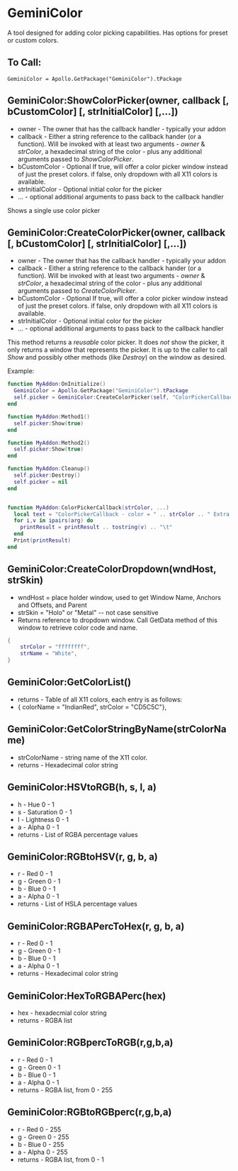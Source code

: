 GeminiColor
===========

 A tool designed for adding color picking capabilities. Has options for preset or custom colors.


## To Call: ##
    GeminiColor = Apollo.GetPackage("GeminiColor").tPackage


## GeminiColor:ShowColorPicker(owner, callback [, bCustomColor] [, strInitialColor] [,...]) ##
-  owner - The owner that has the callback handler - typically your addon
-  callback - Either a string reference to the callback hander (or a function). Will be invoked with at least two  arguments - _owner_ & _strColor_, a hexadecimal string of the color - plus any additional arguments passed to _ShowColorPicker_.
-  bCustomColor - Optional If true, will offer a color picker window instead of just the preset colors. if false, only dropdown with all X11 colors is available.
-  strInitialColor - Optional initial color for the picker
-  ... - optional additional arguments to pass back to the callback handler


Shows a single use color picker

## GeminiColor:CreateColorPicker(owner, callback [, bCustomColor] [, strInitialColor] [,...]) ##
-  owner - The owner that has the callback handler - typically your addon
-  callback - Either a string reference to the callback hander (or a function). Will be invoked with at least two  arguments - _owner_ & _strColor_, a hexadecimal string of the color - plus any additional arguments passed to _CreateColorPicker_.
-  bCustomColor - Optional If true, will offer a color picker window instead of just the preset colors. if false, only dropdown with all X11 colors is available.
-  strInitialColor - Optional initial color for the picker
-  ... - optional additional arguments to pass back to the callback handler


This method returns a _reusable_ color picker. It does *not* show the picker, it only returns a window that represents the picker.
It is up to the caller to call _Show_ and possibly other methods (like _Destroy_) on the window as desired.

Example:
```Lua
function MyAddon:OnInitialize()
  GeminiColor = Apollo.GetPackage("GeminiColor").tPackage
  self.picker = GeminiColor:CreateColorPicker(self, "ColorPickerCallback", true, "ffff0000", "some", 4, "userdefined", "values")
end

function MyAddon:Method1()
  self.picker:Show(true)
end

function MyAddon:Method2()
  self.picker:Show(true)
end

function MyAddon:Cleanup()
  self.picker:Destroy()
  self.picker = nil
end


function MyAddon:ColorPickerCallback(strColor, ...)
  local text = "ColorPickerCallback - color = " .. strColor .. " Extra args = "
  for i,v in ipairs(arg) do
    printResult = printResult .. tostring(v) .. "\t"
  end
  Print(printResult)
end
```

## GeminiColor:CreateColorDropdown(wndHost, strSkin) ##

- wndHost = place holder window, used to get Window Name, Anchors and Offsets, and Parent
- strSkin = "Holo" or "Metal" -- not case sensitive
- Returns reference to dropdown window. Call GetData method of this window to retrieve color code and name.
```lua
{
	strColor = "ffffffff",
	strName = "White",
}
```

## GeminiColor:GetColorList() ##
- returns - Table of all X11 colors, each entry is as follows:
- { colorName = "IndianRed", strColor = "CD5C5C"},

## GeminiColor:GetColorStringByName(strColorName) ##

- strColorName - string name of the X11 color.
- returns - Hexadecimal color string

## GeminiColor:HSVtoRGB(h, s, l, a) ##

-  h - Hue 0 - 1
-  s - Saturation 0 - 1
-  l - Lightness 0 - 1
-  a - Alpha 0 - 1
-  returns - List of RGBA percentage values


## GeminiColor:RGBtoHSV(r, g, b, a) ##

-  r - Red 0 - 1
-  g - Green 0 - 1
-  b - Blue 0 - 1
-  a - Alpha 0 - 1
-  returns - List of HSLA percentage values

## GeminiColor:RGBAPercToHex(r, g, b, a) ##

-  r - Red 0 - 1
-  g - Green 0 - 1
-  b - Blue 0 - 1
-  a - Alpha 0 - 1
-  returns - Hexadecimal color string

## GeminiColor:HexToRGBAPerc(hex) ##

-  hex - hexadecmial color string
-  returns - RGBA list

## GeminiColor:RGBpercToRGB(r,g,b,a) ##

-  r - Red 0 - 1
-  g - Green 0 - 1
-  b - Blue 0 - 1
-  a - Alpha 0 - 1
-  returns - RGBA list, from 0 - 255

## GeminiColor:RGBtoRGBperc(r,g,b,a) ##

-  r - Red 0 - 255
-  g - Green 0 - 255
-  b - Blue 0 - 255
-  a - Alpha 0 - 255
-  returns - RGBA list, from 0 - 1